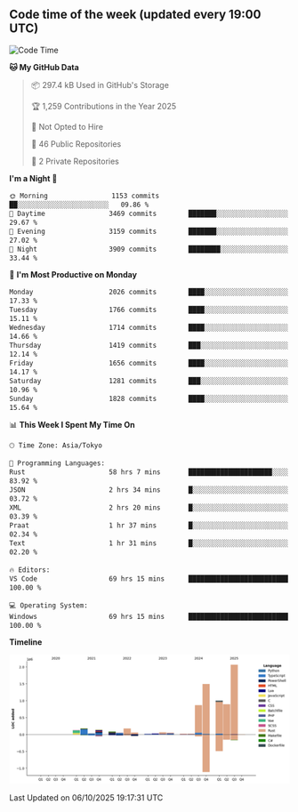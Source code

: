## Code time of the week (updated every 19:00 UTC)

<!--START_SECTION:waka-->
![Code Time](http://img.shields.io/badge/Code%20Time-5%2C471%20hrs%2050%20mins-blue)

**🐱 My GitHub Data** 

> 📦 297.4 kB Used in GitHub's Storage 
 > 
> 🏆 1,259 Contributions in the Year 2025
 > 
> 🚫 Not Opted to Hire
 > 
> 📜 46 Public Repositories 
 > 
> 🔑 2 Private Repositories 
 > 
**I'm a Night 🦉** 

```text
🌞 Morning                1153 commits        ██░░░░░░░░░░░░░░░░░░░░░░░   09.86 % 
🌆 Daytime                3469 commits        ███████░░░░░░░░░░░░░░░░░░   29.67 % 
🌃 Evening                3159 commits        ███████░░░░░░░░░░░░░░░░░░   27.02 % 
🌙 Night                  3909 commits        ████████░░░░░░░░░░░░░░░░░   33.44 % 
```
📅 **I'm Most Productive on Monday** 

```text
Monday                   2026 commits        ████░░░░░░░░░░░░░░░░░░░░░   17.33 % 
Tuesday                  1766 commits        ████░░░░░░░░░░░░░░░░░░░░░   15.11 % 
Wednesday                1714 commits        ████░░░░░░░░░░░░░░░░░░░░░   14.66 % 
Thursday                 1419 commits        ███░░░░░░░░░░░░░░░░░░░░░░   12.14 % 
Friday                   1656 commits        ████░░░░░░░░░░░░░░░░░░░░░   14.17 % 
Saturday                 1281 commits        ███░░░░░░░░░░░░░░░░░░░░░░   10.96 % 
Sunday                   1828 commits        ████░░░░░░░░░░░░░░░░░░░░░   15.64 % 
```


📊 **This Week I Spent My Time On** 

```text
🕑︎ Time Zone: Asia/Tokyo

💬 Programming Languages: 
Rust                     58 hrs 7 mins       █████████████████████░░░░   83.92 % 
JSON                     2 hrs 34 mins       █░░░░░░░░░░░░░░░░░░░░░░░░   03.72 % 
XML                      2 hrs 20 mins       █░░░░░░░░░░░░░░░░░░░░░░░░   03.39 % 
Praat                    1 hr 37 mins        █░░░░░░░░░░░░░░░░░░░░░░░░   02.34 % 
Text                     1 hr 31 mins        █░░░░░░░░░░░░░░░░░░░░░░░░   02.20 % 

🔥 Editors: 
VS Code                  69 hrs 15 mins      █████████████████████████   100.00 % 

💻 Operating System: 
Windows                  69 hrs 15 mins      █████████████████████████   100.00 % 
```

**Timeline**

![Lines of Code chart](https://raw.githubusercontent.com/SARDONYX-sard/SARDONYX-sard/main/assets/bar_graph.png)


 Last Updated on 06/10/2025 19:17:31 UTC
<!--END_SECTION:waka-->